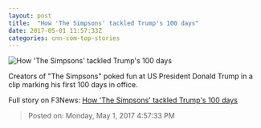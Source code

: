 ```yaml
---
layout: post
title:  "How 'The Simpsons' tackled Trump's 100 days"
date: 2017-05-01 11:57:33Z
categories: cnn-com-top-stories
---
```


![How 'The Simpsons' tackled Trump's 100 days](http://i2.cdn.cnn.com/cnnnext/dam/assets/170428085620-the-simpsons-trump-100-days-2-super-tease.jpg)

Creators of "The Simpsons" poked fun at US President Donald Trump in a clip marking his first 100 days in office.


Full story on F3News: [How 'The Simpsons' tackled Trump's 100 days](http://www.f3nws.com/n/xJUhWG)

> Posted on: Monday, May 1, 2017 4:57:33 PM
